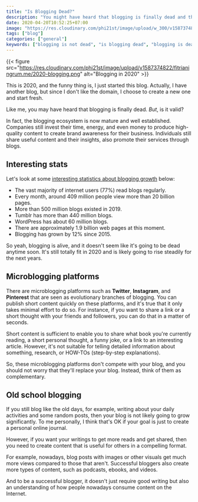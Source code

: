 ```yaml
---
title: "Is Blogging Dead?"
description: "You might have heard that blogging is finally dead and then thinking of abandoning your blogs. Before doing that, let's find out in this article, whether that's true or not."
date: 2020-04-20T10:52:25+07:00
image: "https://res.cloudinary.com/phi21st/image/upload/w_300/v1587374822/fitrianingrum.me/2020-blogging.png"
tags: ["blog"]
categories: ["general"]
keywords: ["blogging is not dead", "is blogging dead", "blogging is dead"]
---
```


{{< figure src="https://res.cloudinary.com/phi21st/image/upload/v1587374822/fitrianingrum.me/2020-blogging.png" alt="Blogging in 2020" >}}

This is 2020, and the funny thing is, I just started this blog.
Actually, I have another blog, but since I don't like the domain, I choose to create a new one and start fresh.

Like me, you may have heard that blogging is finally dead. _But_, is it valid?

In fact, the blogging ecosystem is now mature and well established. 
Companies still invest their time, energy, and even money to produce high-quality content to create brand awareness for their business. 
Individuals still share useful content and their insights, also promote their services through blogs.

## Interesting stats

Let's look at some [interesting statistics about blogging growth](https://optinmonster.com/blogging-statistics/) below:

* The vast majority of internet users (77%) read blogs regularly.
* Every month, around 409 million people view more than 20 billion pages.
* More than 500 million blogs existed in 2019.
* Tumblr has more than 440 million blogs.
* WordPress has about 60 million blogs.
* There are approximately 1.9 billion web pages at this moment.
* Blogging has grown by 12% since 2015.

So yeah, blogging is alive, and it doesn't seem like it's going to be dead anytime soon. 
It's still totally fit in 2020 and is likely going to rise steadily for the next years.

## Microblogging platforms

There are microblogging platforms such as **Twitter**, **Instagram**, and **Pinterest** that are seen as evolutionary branches of blogging. 
You can publish short content quickly on these platforms, and it's true that it only takes minimal effort to do so. 
For instance, if you want to share a link or a short thought with your friends and followers, you can do that in a matter of seconds.

Short content is sufficient to enable you to share what book you're currently reading, a short personal thought, a funny joke, or a link to an interesting article.
However, it's not suitable for telling detailed information about something, research, or HOW-TOs (step-by-step explanations). 

So, these microblogging platforms don't compete with your blog, and you should not worry that they'll replace your blog. Instead, think of them as complementary.

## Old school blogging

If you still blog like the old days, for example, writing about your daily activities and some random posts, then your blog is not likely going to grow significantly. 
To me personally, I think that's OK if your goal is just to create a personal online journal.

However, if you want your writings to get more reads and get shared, then you need to create content that is useful for others in a compelling format.

For example, nowadays, blog posts with images or other visuals get much more views compared to those that aren't. 
Successful bloggers also create more types of content, such as podcasts, ebooks, and videos.

And to be a successful blogger, it doesn't just require good writing but also an understanding of how people nowadays consume content on the Internet.